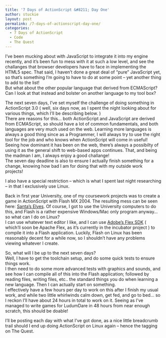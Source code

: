 ```yaml
---
title: '7 Days of ActionScript &#8211; Day One'
author: stuckie
layout: post
permalink: /7-days-of-actionscript-day-one/
categories:
  - 7 Days of ActionScript
  - Code
  - The Quest
---
```

I&#8217;ve been mucking about with JavaScript to integrate it into my engine recently, and it&#8217;s been fun to mess with it at such a low level, and see the challanges that browser developers have to face in implementing the HTML5 spec. That said, I haven&#8217;t done a great deal of &#8220;pure&#8221; JavaScript yet, so that&#8217;s something I&#8217;m going to have to do at some point &#8211; yet another thing to add to the list!  
But what about the other popular language that derived from ECMAScript? Can I look at that instead and bolster on another language to my tool box?

The next seven days, I&#8217;ve set myself the challenge of doing something in ActionScript 3.0 ( well, six days now, as I spent the night looking about for various things, which I&#8217;ll be describing below. )  
There are reasons for this&#8230; both ActionScript and JavaScript are derived from ECMAScript, so should have a lot of common fundamentals, and both languages are very much used on the web. Learning more languages is always a good thing since as a Programmer, I will always try to use the right tool for the job and who knows when ActionScript will come in useful! Seeing how dominant it has been on the web, there&#8217;s always a possibilty of using it as the general shift to web-based apps continues. That, and being the madman I am, I always enjoy a good challange!  
The seven day deadline is also to ensure I actually finish something for a change, knowing how bad I am for doing that with my outside work projects!

I also have a special restriction &#8211; which is what I spent last night researching &#8211; in that I exclusively use Linux.

Back in first year University, one of my coursework projects was to create a game in ActionScript with Flash MX 2004. The resulting mess can be seen here: [Santa&#8217;s Elves][1]. Of course, I got to use the University computers to do this, and Flash is a rather expensive Windows/Mac only program anyway&#8230; so what can I do on Linux?  
I can use whatever text editor I like, and I can use [Adobe&#8217;s Flex SDK][2] ( which&#8217;ll soon be Apache Flex, as it&#8217;s currently in the incubator project ) to compile it into a Flash application. Luckily, Flash on Linux has been reasonably decent for a while now, so I shouldn&#8217;t have any problems viewing whatever I create.

So, what will I be up to the next seven days?  
Well, I have to get the toolchain setup, and do some quick tests to ensure things work.  
I then need to do some more advanced tests with graphics and sounds, and see how I can compile all of this into the Flash application; followed by reading files, writing files, etc.. the standard things you do when learning a new language. Then I can actually start on something.  
I effectively have a few hours per day to work on this after I finish my usual work, and while two little whirlwinds calm down, get fed, and go to bed&#8230; so I reckon I&#8217;ll have about 24 hours in total to work on it. Seeing as I&#8217;ve managed to write games for LudumDare in 48 hours from near enough scratch, this should be doable!

I&#8217;ll be posting each day with what I&#8217;ve got done, as a nice little breadcrumb trail should I end up doing ActionScript on Linux again &#8211; hence the tagging on The Quest.

 [1]: /projects/games/archive/santas-elves
 [2]: http://www.adobe.com/devnet/flex.html